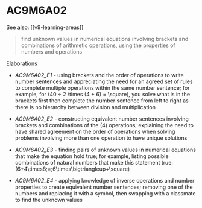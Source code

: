 
# AC9M6A02 

See also: [[v9-learning-areas]]

> find unknown values in numerical equations involving brackets and combinations of arithmetic operations, using the properties of numbers and operations

Elaborations


- _AC9M6A02_E1_ - using brackets and the order of operations to write number sentences and appreciating the need for an agreed set of rules to complete multiple operations within the same number sentence; for example, for \(40 ÷ 2 \times (4 + 6) = \square\), you solve what is in the brackets first then complete the number sentence from left to right as there is no hierarchy between division and multiplication

- _AC9M6A02_E2_ - constructing equivalent number sentences involving brackets and combinations of the \(4\) operations; explaining the need to have shared agreement on the order of operations when solving problems involving more than one operation to have unique solutions

- _AC9M6A02_E3_ - finding pairs of unknown values in numerical equations that make the equation hold true; for example, listing possible combinations of natural numbers that make this statement true: \(6+4\times8\;=\;6\times\bigtriangleup+\square\)

- _AC9M6A02_E4_ - applying knowledge of inverse operations and number properties to create equivalent number sentences; removing one of the numbers and replacing it with a symbol, then swapping with a classmate to find the unknown values
